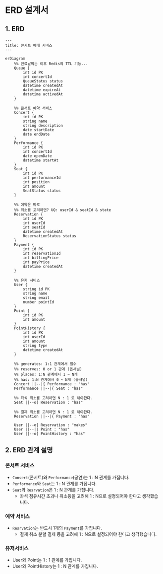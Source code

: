 # ERD 설계서

## 1. ERD

```mermaid
---
title: 콘서트 예매 서비스
---

erDiagram
    %% 만료날짜는 이후 Redis의 TTL 기능...
    Queue {
        int id PK
        int concertId
        QueueStatus status
        datetime createdAt
        datetime expireAt
        datetime activedAt
    }

    %% 콘서트 예약 서비스
    Concert {
        int id PK
        string name
        string description
        date startDate
        date endDate
    }
    Performance {
        int id PK
        int concertId
        date openDate
        datetime startAt
    }
    Seat {
        int id PK
        int performanceId
        int position
        int amount
        SeatStatus status
    }

    %% 예약은 따로
    %% 취소를 고려하면? UQ: userId & seatId & state 
    Reservation {
        int id PK
        int userId 
        int seatId 
        datetime createdAt
        ReservationStatus status
    }
    Payment {
        int id PK
        int reservationId
        int billingPrice
        int payPrice
        datetime createdAt
    }

    %% 유저 서비스
    User {
        string id PK
        string name
        string email
        number pointId
    }
    Point {
        int id PK
        int amount
    }
    PointHistory {
        int id PK
        int userId
        int amount
        string type
        datetime createdAt
    }

    %% generates: 1:1 관계에서 필수 
    %% reserves: 0 or 1 관계 (옵셔널)
    %% places: 1:N 관계에서 1 ~ N개
    %% has: 1:N 관계에서 0 ~ N개 (옵셔널)
    Concert ||--|{ Performance : "has"
    Performance ||--|{ Seat : "has"

    %% 좌석 취소를 고려하면 N : 1 로 해야한다.
    Seat ||--o{ Reservation : "has"

    %% 결제 취소를 고려하면 N : 1 로 해야한다.
    Reservation ||--|{ Payment : "has"

    User ||--o{ Reservation : "makes"
    User ||--|| Point : "has"
    User ||--o{ PointHistory : "has"
```

## 2. ERD 관계 설명

### 콘서트 서비스

- `Consert`(콘서트)와 `Performance`(공연)는 1 : N 관계를 가집니다.
- `Performance`와 `Seat`는 1 : N 관계를 가집니다.
- `Seat`와 `Resrvation`은 1 : N 관계를 가집니다.
    - 좌석 점유시간 초과나 취소등을 고려해 1 : N으로 설정되어야 한다고 생각했습니다.

### 예약 서비스

- `Resrvation`는 반드시 1개의 `Payment`를 가집니다.
    - 결제 취소 분할 결제 등을 고려해 1 : N으로 설정되어야 한다고 생각했습니다.

### 유저서비스

- User와 Point는 1 : 1 관계를 가집니다.
- User와 PointHistory는 1 : N 관계를 가집니다.

